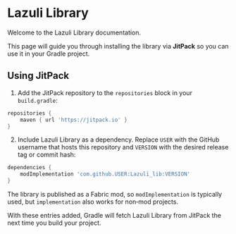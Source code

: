 # Lazuli Library

Welcome to the Lazuli Library documentation.

This page will guide you through installing the library via **JitPack** so you can use it in your Gradle project.

## Using JitPack

1. Add the JitPack repository to the `repositories` block in your `build.gradle`:

```gradle
repositories {
    maven { url 'https://jitpack.io' }
}
```

2. Include Lazuli Library as a dependency. Replace `USER` with the GitHub username that hosts this repository and `VERSION` with the desired release tag or commit hash:

```gradle
dependencies {
    modImplementation 'com.github.USER:Lazuli_lib:VERSION'
}
```

The library is published as a Fabric mod, so `modImplementation` is typically used, but `implementation` also works for non‑mod projects.

With these entries added, Gradle will fetch Lazuli Library from JitPack the next time you build your project.
